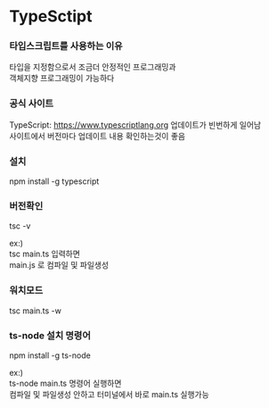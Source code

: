 # TypeSctipt

### 타입스크립트를 사용하는 이유
타입을 지정함으로서 조금더 안정적인 프로그래밍과<br />
객체지향 프로그래밍이 가능하다

### 공식 사이트
TypeScript: https://www.typescriptlang.org
업데이트가 빈번하게 일어남<br />
사이트에서 버전마다 업데이트 내용 확인하는것이 좋음

### 설치
npm install -g typescript

### 버전확인
tsc -v

ex:)<br />
tsc main.ts 입력하면<br />
main.js 로 컴파일 및 파일생성

### 워치모드
tsc main.ts -w

### ts-node 설치 명령어
npm install -g ts-node

ex:)<br />
ts-node main.ts 명령어 실행하면<br />
컴파일 및 파일생성 안하고 터미널에서 바로 main.ts 실행가능